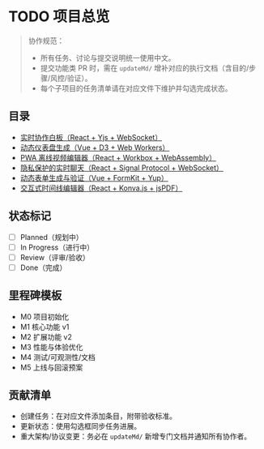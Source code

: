 # TODO 项目总览

> 协作规范：
> - 所有任务、讨论与提交说明统一使用中文。
> - 提交功能类 PR 时，需在 `updateMd/` 增补对应的执行文档（含目的/步骤/风控/验证）。
> - 每个子项目的任务清单请在对应文件下维护并勾选完成状态。

## 目录
- [实时协作白板（React + Yjs + WebSocket）](./whiteboard.md)
- [动态仪表盘生成（Vue + D3 + Web Workers）](./dynamic-dashboard.md)
- [PWA 离线视频编辑器（React + Workbox + WebAssembly）](./pwa-video-editor.md)
- [隐私保护的实时聊天（React + Signal Protocol + WebSocket）](./privacy-chat.md)
- [动态表单生成与验证（Vue + FormKit + Yup）](./dynamic-form.md)
- [交互式时间线编辑器（React + Konva.js + jsPDF）](./timeline-editor.md)

## 状态标记
- [ ] Planned（规划中）
- [ ] In Progress（进行中）
- [ ] Review（评审/验收）
- [ ] Done（完成）

## 里程碑模板
- M0 项目初始化
- M1 核心功能 v1
- M2 扩展功能 v2
- M3 性能与体验优化
- M4 测试/可观测性/文档
- M5 上线与回滚预案

## 贡献清单
- 创建任务：在对应文件添加条目，附带验收标准。
- 更新状态：使用勾选框同步任务进展。
- 重大架构/协议变更：务必在 `updateMd/` 新增专门文档并通知所有协作者。
